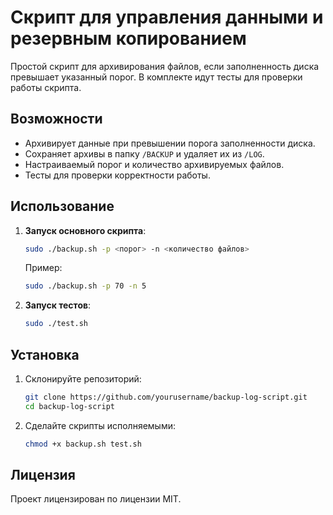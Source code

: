 # Скрипт для управления данными и резервным копированием

Простой скрипт для архивирования файлов, если заполненность диска превышает указанный порог. В комплекте идут тесты для проверки работы скрипта.

## Возможности

- Архивирует данные при превышении порога заполненности диска.
- Сохраняет архивы в папку `/BACKUP` и удаляет их из `/LOG`.
- Настраиваемый порог и количество архивируемых файлов.
- Тесты для проверки корректности работы.

## Использование

1. **Запуск основного скрипта**:
    ```bash
    sudo ./backup.sh -p <порог> -n <количество файлов>
    ```
    Пример:
    ```bash
    sudo ./backup.sh -p 70 -n 5
    ```

2. **Запуск тестов**:
    ```bash
    sudo ./test.sh
    ```

## Установка

1. Склонируйте репозиторий:
    ```bash
    git clone https://github.com/yourusername/backup-log-script.git
    cd backup-log-script
    ```

2. Сделайте скрипты исполняемыми:
    ```bash
    chmod +x backup.sh test.sh
    ```

## Лицензия

Проект лицензирован по лицензии MIT.

